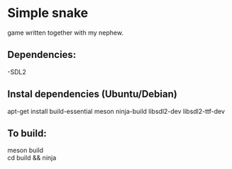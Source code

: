 # Simple snake
game written together with my nephew.

## Dependencies:
-SDL2

## Instal dependencies (Ubuntu/Debian)
apt-get install build-essential meson ninja-build libsdl2-dev libsdl2-ttf-dev

## To build:
meson build  
cd build && ninja
